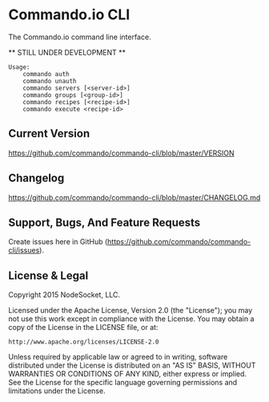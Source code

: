 # Commando.io CLI
The Commando.io command line interface.

** STILL UNDER DEVELOPMENT **

````
Usage:
    commando auth
    commando unauth
    commando servers [<server-id>]
    commando groups [<group-id>]
    commando recipes [<recipe-id>]
    commando execute <recipe-id>
````

Current Version
---------------

https://github.com/commando/commando-cli/blob/master/VERSION

Changelog
---------

https://github.com/commando/commando-cli/blob/master/CHANGELOG.md

Support, Bugs, And Feature Requests
-----------------------------------

Create issues here in GitHub (https://github.com/commando/commando-cli/issues).

License & Legal
---------------

Copyright 2015 NodeSocket, LLC.

Licensed under the Apache License, Version 2.0 (the "License"); you may not use this work except in compliance with the License. You may obtain a copy of the License in the LICENSE file, or at:

    http://www.apache.org/licenses/LICENSE-2.0

Unless required by applicable law or agreed to in writing, software distributed under the License is distributed on an "AS IS" BASIS, WITHOUT WARRANTIES OR CONDITIONS OF ANY KIND, either express or implied. See the License for the specific language governing permissions and limitations under the License.
